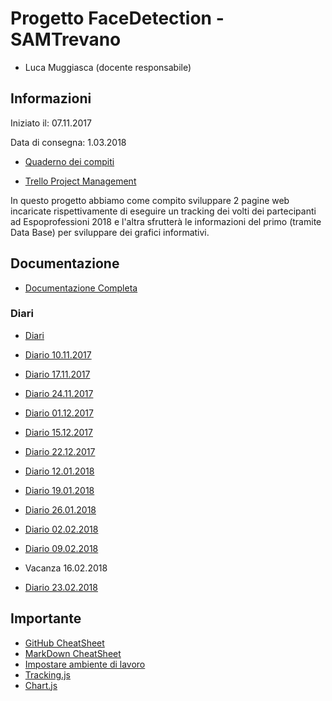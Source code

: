 # Progetto FaceDetection - SAMTrevano

- Luca Muggiasca (docente responsabile)

## Informazioni
Iniziato il: 07.11.2017

Data di consegna: 1.03.2018

- [Quaderno dei compiti](Documentazione/qdc_p2_faceDetection.pdf)

- [Trello Project Management](https://trello.com/b/PfylxN0O/facedetection)

In questo progetto abbiamo come compito sviluppare 2 pagine web incaricate rispettivamente di eseguire un tracking dei volti dei partecipanti ad Espoprofessioni 2018 e l'altra sfrutterà le informazioni del primo (tramite Data Base) per sviluppare dei grafici informativi.
  
## Documentazione
- [Documentazione Completa](Documentazione/FaceDetection.md)

### Diari
- [Diari](Documentazione/Diari/)

- [Diario 10.11.2017](Documentazione/Diari/I3_DIARIO_PROG2_10.11.2017.md)
- [Diario 17.11.2017](Documentazione/Diari/I3_DIARIO_PROG2_17.11.2017.md)
- [Diario 24.11.2017](Documentazione/Diari/I3_DIARIO_PROG2_24.12.2017.md)
- [Diario 01.12.2017](Documentazione/Diari/I3_DIARIO_PROG2_1.12.2017.md)
- [Diario 15.12.2017](Documentazione/Diari/I3_DIARIO_PROG2_15.12.2017.md)
- [Diario 22.12.2017](Documentazione/Diari/I3_DIARIO_PROG2_22.12.2017.md)
- [Diario 12.01.2018](Documentazione/Diari/I3_DIARIO_PROG2_12.01.2018.md)
- [Diario 19.01.2018](Documentazione/Diari/I3_DIARIO_PROG2_19.01.2018.md)
- [Diario 26.01.2018](Documentazione/Diari/I3_DIARIO_PROG2_26.01.2018.md)
- [Diario 02.02.2018](Documentazione/Diari/I3_DIARIO_PROG2_02.02.2018.md)
- [Diario 09.02.2018](Documentazione/Diari/I3_DIARIO_PROG2_09.02.2018.md)
- Vacanza 16.02.2018
- [Diario 23.02.2018](Documentazione/Diari/I3_DIARIO_PROG2_23.02.2018.md)



## Importante
- [GitHub CheatSheet](Guide/github-cheatsheet.pdf)
- [MarkDown CheatSheet](Guide/markdownCheatSheet.md)
- [Impostare ambiente di lavoro](Guide/ImpostareAmbienteLavoro.md)
- [Tracking.js](https://trackingjs.com/)
- [Chart.js](http://www.chartjs.org/)

